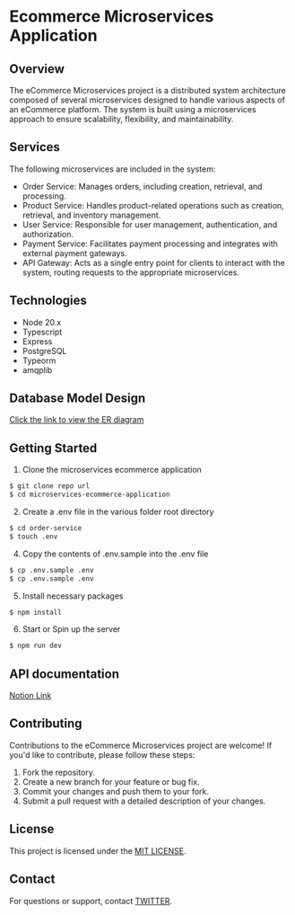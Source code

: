 # Ecommerce Microservices Application

## Overview 
The eCommerce Microservices project is a distributed system architecture composed of several microservices designed to handle various aspects of an eCommerce platform. The system is built using a microservices approach to ensure scalability, flexibility, and maintainability.

## Services
The following microservices are included in the system:

- Order Service: Manages orders, including creation, retrieval, and processing.
- Product Service: Handles product-related operations such as creation, retrieval, and inventory management.
- User Service: Responsible for user management, authentication, and authorization.
- Payment Service: Facilitates payment processing and integrates with external payment gateways.
- API Gateway: Acts as a single entry point for clients to interact with the system, routing requests to the appropriate microservices.

## Technologies

- Node 20.x
- Typescript
- Express
- PostgreSQL
- Typeorm
- amqplib

## Database Model Design

[Click the link to view the ER diagram](https://)

## Getting Started

1. Clone the microservices ecommerce application

```bash
$ git clone repo url
$ cd microservices-ecommerce-application
```

2. Create a .env file in the various folder root directory 

```bash
$ cd order-service 
$ touch .env
```

4. Copy the contents of .env.sample into the .env file

```bash
$ cp .env.sample .env
$ cp .env.sample .env
```

5. Install necessary packages

```bash
$ npm install
```

6. Start or Spin up the server

```bash
$ npm run dev
```

## API documentation
[Notion Link](https://)

## Contributing

Contributions to the eCommerce Microservices project are welcome! If you'd like to contribute, please follow these steps:

1. Fork the repository.
2. Create a new branch for your feature or bug fix.
3. Commit your changes and push them to your fork.
4. Submit a pull request with a detailed description of your changes.

## License
This project is licensed under the [MIT LICENSE](https://github.com/dkrest1/microservices-ecommerce-application/blob/main/LICENSE).

## Contact
For questions or support, contact [TWITTER](https://twitter.com/dkrestdev).